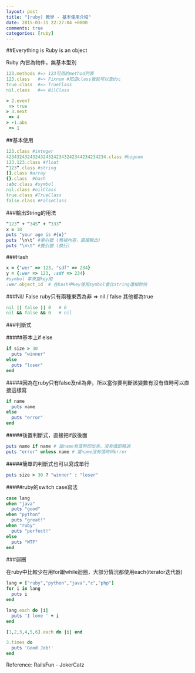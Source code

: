 ```yaml
---
layout: post
title: "[ruby] 教學 - 基本使用介紹"
date: 2015-03-31 22:27:04 +0800
comments: true
categories: [ruby]
---
```


##Everything is Ruby is an object

Ruby 內皆為物件，無基本型別

```ruby X.class，X.methods 的用法
123.methods #=> 123可用的method列表  
123.class   #=> Fixnum #知道class後就可以查doc  
true.class  #=> TrueClass  
nil.class   #=> NilClass  
```

```ruby 
> 2.even?
 => true
> 3.next
 => 4
> -1.abs
 => 1
```

##基本使用

```ruby 各種常見型別
123.class #integer
42343243243243243242343242344234234234.class #bignum  
123.123.class #float  
“123”.class #string  
[].class #array  
{}.class  #hash  
:abc.class #symbol  
nil.class #nilClass  
true.class #TrueClass
false.class #FalseClass  
```

###輸出String的用法
```ruby 輸出String的用法
“123” + “345” + “333”  
x = 18  
puts "your age is #{x}"  
puts ‘\n\t’ #單引號 (無視內容，直接輸出)  
puts "\n\t" #雙引號 (換行)
```

###Hash
```ruby hash宣告方式
x = {"wer" => 123, "sdf" => 234}  
y = {:wer => 123, :sdf => 234}  
#symbol 拿來當key用  
:wer.object_id  # 在hash中key使用symbol會比string還相對快    
```

###Nil/ False
ruby只有兩種東西為非 => nil / false
其他都為true

``` ruby nil false
nil || false || 0   # 0    
nil && false && 0   # nil  
```

###判斷式

#####基本上if else

``` ruby if/else if/elsif/else unless/end
if size > 30  
  puts "winner"  
else  
  puts "loser"  
end
```

#####因為在ruby只有false及nil為非，所以當你要判斷該變數有沒有值時可以直接這樣寫
``` ruby 
if name
  puts name
else
  puts "error"
end
```
#####後置判斷式，直接把if放後面
``` ruby 
puts name if name # 當name有值時印出來，沒有值即略過
puts "error" unless name # 當name沒有值時印error
```


#####簡單的判斷式也可以寫成單行

``` ruby condition ? true : false
puts size > 30 ? "winner" : "loser"    
```


#####ruby的switch case寫法

``` ruby case/when/end
case lang
when "java"
  puts "good"
when "python"
  puts "great!"
when "ruby"
  puts "perfect!"
else
  puts "WTF"
end
```

###迴圈

在ruby中比較少在用for跟while迴圈，大部分情況都使用each(iterator迭代器)

``` ruby each
lang = ["ruby","python","java","c","php"]
for i in lang
  puts i
end

lang.each do |i|
  puts 'I love ' + i
end

[1,2,3,4,5,6].each do |i| end

3.times do
  puts 'Good Job!'
end
```



Reference: RailsFun - JokerCatz
